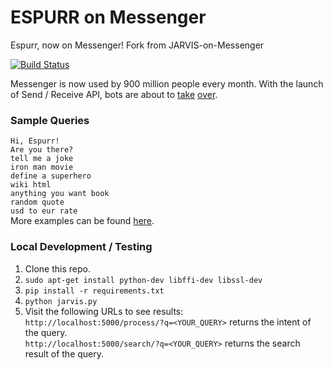 # ESPURR on Messenger

Espurr, now on Messenger! Fork from JARVIS-on-Messenger

[![Build Status](https://travis-ci.org/superbahbi/ESPURR-on-Messenger.svg?branch=master)](https://github.com/superbahbi/ESPURR-on-Messenger)


Messenger is now used by 900 million people every month. With the launch of Send / Receive API, bots are about to [take](http://time.com/4291214/facebook-messenger-bots/) [over](http://www.computerworld.com/article/3055588/social-media/an-army-of-chatbots-will-take-over-facebook-here-s-why.html).


### Sample Queries

`Hi, Espurr!`  
`Are you there?`  
`tell me a joke`  
`iron man movie`  
`define a superhero`  
`wiki html`  
`anything you want book`  
`random quote`  
`usd to eur rate`  
More examples can be found [here](https://github.com/superbahbi/ESPURR-on-Messenger/tree/master/modules/tests).

### Local Development / Testing

1. Clone this repo.
2. `sudo apt-get install python-dev libffi-dev libssl-dev`
3. `pip install -r requirements.txt`
4. `python jarvis.py`
5. Visit the following URLs to see results:  
`http://localhost:5000/process/?q=<YOUR_QUERY>` returns the intent of the query.  
`http://localhost:5000/search/?q=<YOUR_QUERY>` returns the search result of the query.
